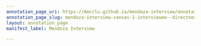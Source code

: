 ```yaml
---
annotation_page_uri: https://Amcclu.github.io/mendoza-interview/annotations/mendoza-interview-canvas-1-interviewee--directness--body-language--shakes-head-.json
annotation_page_slug: mendoza-interview-canvas-1-interviewee--directness--body-language--shakes-head-
layout: annotation_page
manifest_label: Mendoza Interview

---
```

